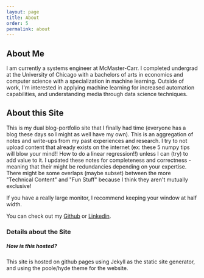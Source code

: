 ```yaml
---
layout: page
title: About
order: 5
permalink: about
---
```


## About Me
I am currently a systems engineer at McMaster-Carr. I completed undergrad at the University of Chicago with a bachelors of arts in economics and computer science with a specialization in machine learning. Outside of work, I'm interested in applying machine learning for increased automation capabilities, and understanding media through data science techniques. 

## About this Site
This is my dual blog-portfolio site that I finally had time (everyone has a blog these days so I might as well have my own). This is an aggregation of notes and write-ups from my past experiences and research. I try to not upload content that already exists on the internet (ex: these 5 numpy tips will blow your mind!! How to do a linear regression!!) unless I can (try) to add value to it. I updated these notes for completeness and correctness - meaning that their might be redundancies depending on your expertise. There might be some overlaps (maybe subset) between the more "Technical Content" and "Fun Stuff" because I think they aren't mutually exclusive!


If you have a really large monitor, I recommend keeping your window at half width.

You can check out my [Github](https://github.com/tedkim97) or [Linkedin](https://www.linkedin.com/in/ted-kim/).

### Details about the Site

##### How is this hosted?
This site is hosted on github pages using Jekyll as the static site generator, and using the poole/hyde theme for the website. 